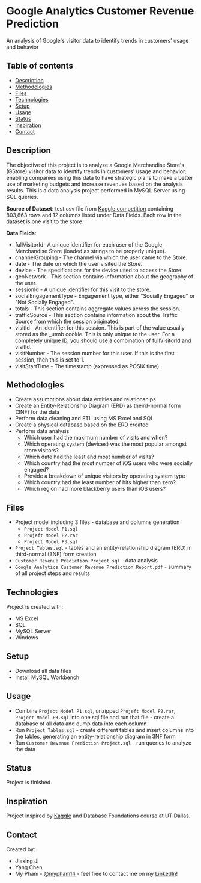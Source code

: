 # Google Analytics Customer Revenue Prediction
An analysis of Google's visitor data to identify trends in customers' usage and behavior

## Table of contents
* [Description](#description)
* [Methodologies](#methodologies)
* [Files](#files)
* [Technologies](#technologies)
* [Setup](#setup)
* [Usage](#usage)
* [Status](#status)
* [Inspiration](#inspiration)
* [Contact](#contact)

## Description
The objective of this project is to analyze a Google Merchandise Store's (GStore) visitor data to identify trends in customers' usage and behavior, enabling companies using this data to have strategic plans to make a better use of marketing budgets and increase revenues based on the analysis results. This is a data analysis project performed in MySQL Server using SQL queries.

**Source of Dataset**: test.csv file from [Kaggle competition](https://www.kaggle.com/c/ga-customer-revenue-prediction/data) containing 803,863 rows and 12 columns listed under Data Fields. Each row in the dataset is one visit to the store.

**Data Fields**:
* fullVisitorId- A unique identifier for each user of the Google Merchandise Store (loaded as strings to be properly unique).
* channelGrouping - The channel via which the user came to the Store.
* date - The date on which the user visited the Store.
* device - The specifications for the device used to access the Store.
* geoNetwork - This section contains information about the geography of the user.
* sessionId - A unique identifier for this visit to the store.
* socialEngagementType - Engagement type, either "Socially Engaged" or "Not Socially Engaged".
* totals - This section contains aggregate values across the session.
* trafficSource - This section contains information about the Traffic Source from which the session originated.
* visitId - An identifier for this session. This is part of the value usually stored as the _utmb cookie. This is only unique to the user. For a completely unique ID, you should use a combination of fullVisitorId and visitId.
* visitNumber - The session number for this user. If this is the first session, then this is set to 1.
* visitStartTime - The timestamp (expressed as POSIX time).

## Methodologies
* Create assumptions about data entities and relationships
* Create an Entity-Relationship Diagram (ERD) as theird-normal form (3NF) for the data
* Perform data cleaning and ETL using MS Excel and SQL
* Create a physical database based on the ERD created
* Perform data analysis
  - Which user had the maximum number of visits and when?
  - Which operating system (devices) was the most popular amongst store visitors?
  - Which date had the least and most number of visits?
  - Which country had the most number of iOS users who were socially engaged?
  - Provide a breakdown of unique visitors by operating system type
  - Which country had the least number of hits higher than zero?
  - Which region had more blackberry users than iOS users?

## Files
* Project model including 3 files - database and columns generation
  - `Project Model P1.sql`
  - `Projeft Model P2.rar`
  - `Project Model P3.sql`
* `Project Tables.sql` - tables and an entity-relationship diagram (ERD) in third-normal (3NF) form creation
* `Customer Revenue Prediction Project.sql` - data analysis
* `Google Analytics Customer Revenue Prediction Report.pdf` - summary of all project steps and results

## Technologies
Project is created with:
* MS Excel
* SQL
* MySQL Server
* Windows

## Setup
* Download all data files
* Install MySQL Workbench

## Usage
* Combine `Project Model P1.sql`, unzipped `Projeft Model P2.rar`, `Project Model P3.sql` into one sql file and run that file - create a database of all data and dump data into each column
* Run `Project Tables.sql` - create different tables and insert columns into the tables, generating an entity-relationship diagram in 3NF form
* Run `Customer Revenue Prediction Project.sql` - run queries to analyze the data

## Status
Project is finished.

## Inspiration
Project inspired by [Kaggle](https://www.kaggle.com/c/ga-customer-revenue-prediction/data) and Database Foundations course at UT Dallas.

## Contact
Created by:
* Jiaxing Ji
* Yang Chen
* My Pham - [@mypham14](https://github.com/mypham14/) - feel free to contact me on my [LinkedIn](https://www.linkedin.com/in/mytrapham)!
